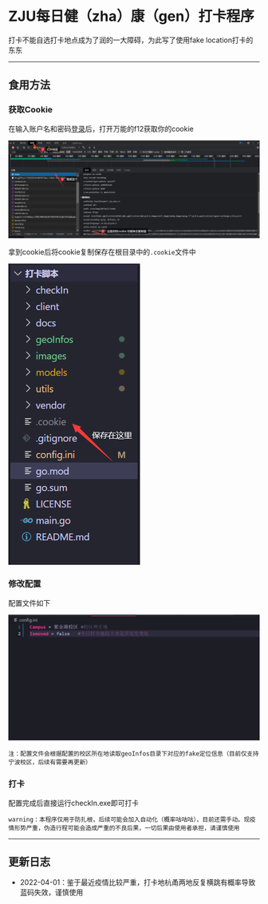 # ZJU每日健（zha）康（gen）打卡程序
打卡不能自选打卡地点成为了润的一大障碍，为此写了使用fake location打卡的东东

-----

## 食用方法

### 获取Cookie
在输入账户名和密码[登录](https://zjuam.zju.edu.cn/cas/login?service=https%3A%2F%2Fhealthreport.zju.edu.cn%2Fa_zju%2Fapi%2Fsso%2Findex%3Fredirect%3Dhttps%253A%252F%252Fhealthreport.zju.edu.cn%252Fncov%252Fwap%252Fdefault%252Findex)后，打开万能的f12获取你的cookie

![获取cookie](https://github.com/yeqiyi/ZJU-CheckIn/blob/main/images/%E8%8E%B7%E5%8F%96cookie.png?raw=true)

拿到cookie后将cookie复制保存在根目录中的`.cookie`文件中

![保存位置](https://github.com/yeqiyi/ZJU-CheckIn/blob/main/images/%E4%BF%9D%E5%AD%98cookie.png?raw=true)

### 修改配置
配置文件如下

![config.ini](https://github.com/yeqiyi/ZJU-CheckIn/blob/main/images/%E9%85%8D%E7%BD%AE.png?raw=true)

`注：配置文件会根据配置的校区所在地读取geoInfos目录下对应的fake定位信息（目前仅支持宁波校区，后续有需要再更新）`

### 打卡
配置完成后直接运行checkIn.exe即可打卡

`warning：本程序仅用于防扎根，后续可能会加入自动化（概率咕咕咕），目前还需手动。现疫情形势严重，伪造行程可能会造成严重的不良后果，一切后果由使用者承担，请谨慎使用`

-----
## 更新日志
 - 2022-04-01：鉴于最近疫情比较严重，打卡地杭甬两地反复横跳有概率导致蓝码失效，谨慎使用
